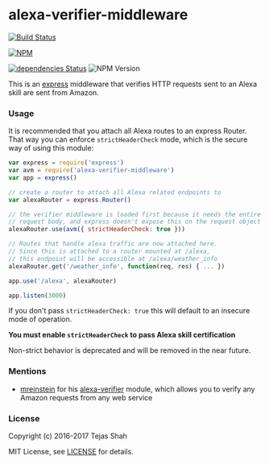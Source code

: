 # alexa-verifier-middleware

[![Build Status](https://travis-ci.org/alexa-js/alexa-verifier-middleware.svg?branch=master)](https://travis-ci.org/alexa-js/alexa-verifier-middleware)

[![NPM](https://nodei.co/npm/alexa-verifier-middleware.png)](https://www.npmjs.com/package/alexa-verifier-middleware/)

[![dependencies Status](https://david-dm.org/tejashah88/alexa-verifier-middleware/status.svg)](https://david-dm.org/tejashah88/alexa-verifier-middleware)
![NPM Version](https://img.shields.io/npm/v/alexa-verifier-middleware.svg)

This is an [express](https://www.npmjs.com/package/express) middleware that verifies HTTP requests sent to an Alexa skill are sent from Amazon.


### Usage

It is recommended that you attach all Alexa routes to an express Router. That way you can 
enforce `strictHeaderCheck` mode, which is the secure way of using this module:
```javascript
var express = require('express')
var avm = require('alexa-verifier-middleware')
var app = express()

// create a router to attach all Alexa related endpoints to
var alexaRouter = express.Router()

// the verifier middleware is loaded first because it needs the entire
// request body, and express doesn't expose this on the request object
alexaRouter.use(avm({ strictHeaderCheck: true }))

// Routes that handle alexa traffic are now attached here.
// Since this is attached to a router mounted at /alexa,
// this endpoint will be accessible at /alexa/weather_info
alexaRouter.get('/weather_info', function(req, res) { ... })

app.use('/alexa', alexaRouter)

app.listen(3000)
```

If you don't pass `strictHeaderCheck: true` this will default to an insecure mode of operation.

**You must enable `strictHeaderCheck` to pass Alexa skill certification**

Non-strict behavior is deprecated and will be removed in the near future.


### Mentions
* [mreinstein](https://github.com/mreinstein) for his [alexa-verifier](https://github.com/mreinstein/alexa-verifier) module, which allows you to verify any Amazon requests from any web service

### License
Copyright (c) 2016-2017 Tejas Shah

MIT License, see [LICENSE](https://tejashah88.mit-license.org/2016-2017) for details.